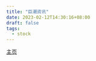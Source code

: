 ```yaml
---
title: "巨潮资讯"
date: 2023-02-12T14:30:16+08:00
draft: false
tags:
  - stock
---
```


[主页](http://www.cninfo.com.cn/new/index)
